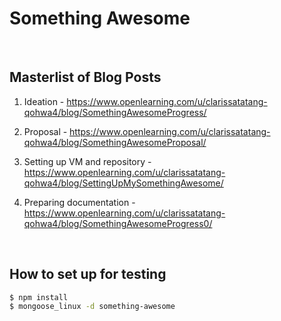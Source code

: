 # Something Awesome

<br>

## Masterlist of Blog Posts

1. Ideation - https://www.openlearning.com/u/clarissatatang-qohwa4/blog/SomethingAwesomeProgress/

2. Proposal - https://www.openlearning.com/u/clarissatatang-qohwa4/blog/SomethingAwesomeProposal/

3. Setting up VM and repository - https://www.openlearning.com/u/clarissatatang-qohwa4/blog/SettingUpMySomethingAwesome/

4. Preparing documentation - https://www.openlearning.com/u/clarissatatang-qohwa4/blog/SomethingAwesomeProgress0/

<br>

## How to set up for testing

```bash
$ npm install
$ mongoose_linux -d something-awesome
```
